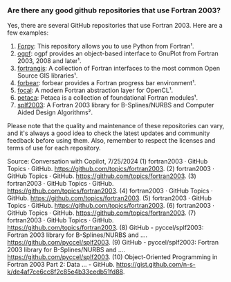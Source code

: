 ### Are there any good github repositories that use Fortran 2003?

Yes, there are several GitHub repositories that use Fortran 2003. Here are a few examples:

1. [Forpy](^1^): This repository allows you to use Python from Fortran¹.
2. [ogpf](^1^): ogpf provides an object-based interface to GnuPlot from Fortran 2003, 2008 and later¹.
3. [fortrangis](^1^): A collection of Fortran interfaces to the most common Open Source GIS libraries¹.
4. [forbear](^1^): forbear provides a Fortran progress bar environment¹.
5. [focal](^1^): A modern Fortran abstraction layer for OpenCL¹.
6. [petaca](^1^): Petaca is a collection of foundational Fortran modules¹.
7. [splf2003](^2^): A Fortran 2003 library for B-Splines/NURBS and Computer Aided Design Algorithms².

Please note that the quality and maintenance of these repositories can vary, and it's always a good idea to check the latest updates and community feedback before using them. Also, remember to respect the licenses and terms of use for each repository.

Source: Conversation with Copilot, 7/25/2024
(1) fortran2003 · GitHub Topics · GitHub. https://github.com/topics/fortran2003.
(2) fortran2003 · GitHub Topics · GitHub. https://github.com/topics/fortran2003.
(3) fortran2003 · GitHub Topics · GitHub. https://github.com/topics/fortran2003.
(4) fortran2003 · GitHub Topics · GitHub. https://github.com/topics/fortran2003.
(5) fortran2003 · GitHub Topics · GitHub. https://github.com/topics/fortran2003.
(6) fortran2003 · GitHub Topics · GitHub. https://github.com/topics/fortran2003.
(7) fortran2003 · GitHub Topics · GitHub. https://github.com/topics/fortran2003.
(8) GitHub - pyccel/splf2003: Fortran 2003 library for B-Splines/NURBS and .... https://github.com/pyccel/splf2003.
(9) GitHub - pyccel/splf2003: Fortran 2003 library for B-Splines/NURBS and .... https://github.com/pyccel/splf2003.
(10) Object-Oriented Programming in Fortran 2003 Part 2: Data ... - GitHub. https://gist.github.com/n-s-k/de4af7ce6cc8f2c85e4b33cedb51fd88.
